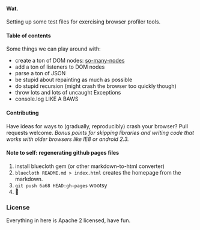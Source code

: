 #### Wat.

Setting up some test files for exercising browser profiler tools.

#### Table of contents

Some things we can play around with:
* create a ton of DOM nodes: [so-many-nodes](http://6a68.net/profiler-exploration/so-many-nodes.html)
* add a ton of listeners to DOM nodes
* parse a ton of JSON
* be stupid about repainting as much as possible
* do stupid recursion (might crash the browser too quickly though)
* throw lots and lots of uncaught Exceptions
* console.log LIKE A BAWS

#### Contributing

Have ideas for ways to (gradually, reproducibly) crash your browser? Pull requests welcome. *Bonus points for skipping libraries and writing code that works with older browsers like IE8 or android 2.3.*

#### Note to self: regenerating github pages files

1. install bluecloth gem (or other markdown-to-html converter)
2. `bluecloth README.md > index.html` creates the homepage from the markdown.
3. `git push 6a68 HEAD:gh-pages` wootsy
4. :beers:

### License

Everything in here is Apache 2 licensed, have fun.
